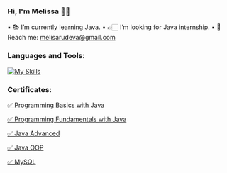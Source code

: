 ### Hi, I'm Melissa 👋🏻

▪️ 📚 I’m currently learning Java.
▪️ 👉🏻 I’m looking for Java internship.
▪️ 📧 Reach me: melisarudeva@gmail.com

### Languages and Tools:
[![My Skills](https://skills.thijs.gg/icons?i=idea,java,mysql,regex&theme=light)](https://skills.thijs.gg)

### Certificates:
<a href="https://softuni.bg/certificates/details/135127/8650a326" title="Certificate">✅ Programming Basics with Java</a>

<a href="https://softuni.bg/Certificates/Details/148685/97cc45b5" title="Certificate">✅ Programming Fundamentals with Java</a>

<a href="https://softuni.bg/Certificates/Details/161773/4cc45187" title="Certificate">✅ Java Advanced</a>

<a href="https://softuni.bg/Certificates/Details/168918/cd8aa8a4" title="Certificate">✅ Java OOP</a>

<a href="https://softuni.bg/certificates/details/172365/5465d745" title="Certificate">✅ MySQL </a>


